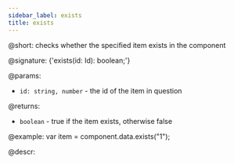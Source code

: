 ```yaml
---
sidebar_label: exists
title: exists
---          
```


@short: checks whether the specified item exists in the component

@signature: {'exists(id: Id): boolean;'}

@params:
- `id: string, number` - the id of the item in question

@returns:
- `boolean` - true if the item exists, otherwise false

@example:
var item = component.data.exists("1"); 

@descr:
